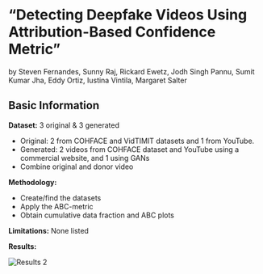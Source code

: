 # “Detecting Deepfake Videos Using Attribution-Based Confidence Metric”

by Steven Fernandes, Sunny Raj, Rickard Ewetz, Jodh Singh Pannu, Sumit Kumar Jha, Eddy Ortiz, Iustina Vintila, Margaret Salter

## Basic Information

**Dataset:** 3 original & 3 generated
- Original: 2 from COHFACE and VidTIMIT datasets and 1 from YouTube.
- Generated: 2 videos from COHFACE dataset and YouTube using a commercial website, and 1 using GANs
- Combine original and donor video

**Methodology:**
- Create/find the datasets
- Apply the ABC-metric
- Obtain cumulative data fraction and ABC plots 

**Limitations:**
None listed

**Results:**

![Results 2](https://github.com/user-attachments/assets/4686444d-7518-496e-ac5c-a2f0fc55ae90)
